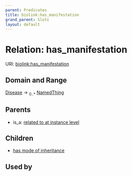 ```yaml
---
parent: Predicates
title: biolink:has_manifestation
grand_parent: Slots
layout: default
---
```


# Relation: has_manifestation




URI: [biolink:has_manifestation](https://w3id.org/biolink/vocab/has_manifestation)

## Domain and Range

[Disease](Disease.md) ->  <sub>0..\*</sub> [NamedThing](NamedThing.md)

## Parents

 *  is_a: [related to at instance level](related_to_at_instance_level.md)

## Children

 *  [has mode of inheritance](has_mode_of_inheritance.md)

## Used by

